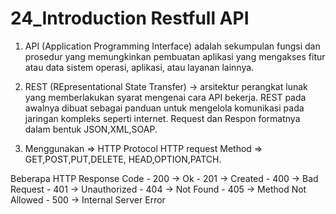 # 24_Introduction Restfull API

1. API (Application Programming Interface) adalah sekumpulan fungsi dan prosedur yang memungkinkan pembuatan aplikasi yang mengakses fitur atau data sistem operasi, aplikasi, atau layanan lainnya.

2. REST (REpresentational State Transfer) -> arsitektur perangkat lunak yang memberlakukan syarat mengenai cara API bekerja. REST pada awalnya dibuat sebagai panduan untuk mengelola komunikasi pada jaringan kompleks seperti internet. Request dan Respon formatnya dalam bentuk JSON,XML,SOAP.

3. Menggunakan => HTTP Protocol HTTP request Method => GET,POST,PUT,DELETE, HEAD,OPTION,PATCH. 

Beberapa HTTP Response Code
    - 200 -> Ok
    - 201 -> Created
    - 400 -> Bad Request
    - 401 -> Unauthorized
    - 404 -> Not Found
    - 405 -> Method Not Allowed
    - 500 -> Internal Server Error
 